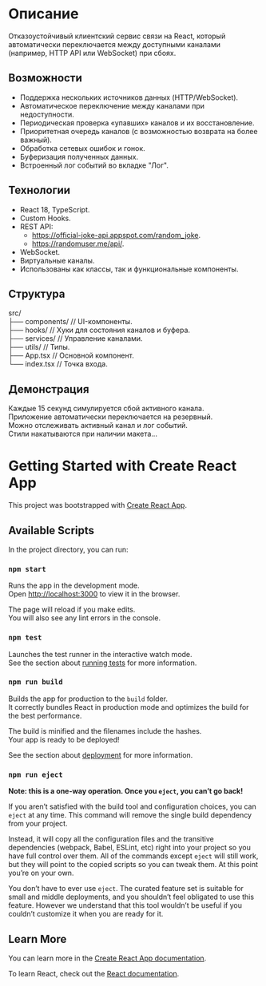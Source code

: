 # Описание

Отказоустойчивый клиентский сервис связи на React, который автоматически переключается между доступными каналами (например, HTTP API или WebSocket) при сбоях.

## Возможности

- Поддержка нескольких источников данных (HTTP/WebSocket).  
- Автоматическое переключение между каналами при недоступности.  
- Периодическая проверка «упавших» каналов и их восстановление.  
- Приоритетная очередь каналов (с возможностью возврата на более важный).  
- Обработка сетевых ошибок и гонок.  
- Буферизация полученных данных.  
- Встроенный лог событий во вкладке "Лог".  

## Технологии

- React 18, TypeScript.  
- Custom Hooks.  
- REST API:   
    - https://official-joke-api.appspot.com/random_joke.  
    - https://randomuser.me/api/.  
- WebSocket.  
- Виртуальные каналы.  
- Использованы как классы, так и функциональные компоненты.  

## Структура

src/  
├── components/ // UI-компоненты.  
├── hooks/ // Хуки для состояния каналов и буфера.  
├── services/ // Управление каналами.  
├── utils/ // Типы.  
├── App.tsx // Основной компонент.  
└── index.tsx // Точка входа.  


## Демонстрация

Каждые 15 секунд симулируется сбой активного канала.  
Приложение автоматически переключается на резервный.  
Можно отслеживать активный канал и лог событий.  
Стили накатываются при наличии макета...  


# Getting Started with Create React App

This project was bootstrapped with [Create React App](https://github.com/facebook/create-react-app).

## Available Scripts

In the project directory, you can run:

### `npm start`

Runs the app in the development mode.\
Open [http://localhost:3000](http://localhost:3000) to view it in the browser.

The page will reload if you make edits.\
You will also see any lint errors in the console.

### `npm test`

Launches the test runner in the interactive watch mode.\
See the section about [running tests](https://facebook.github.io/create-react-app/docs/running-tests) for more information.

### `npm run build`

Builds the app for production to the `build` folder.\
It correctly bundles React in production mode and optimizes the build for the best performance.

The build is minified and the filenames include the hashes.\
Your app is ready to be deployed!

See the section about [deployment](https://facebook.github.io/create-react-app/docs/deployment) for more information.

### `npm run eject`

**Note: this is a one-way operation. Once you `eject`, you can’t go back!**

If you aren’t satisfied with the build tool and configuration choices, you can `eject` at any time. This command will remove the single build dependency from your project.

Instead, it will copy all the configuration files and the transitive dependencies (webpack, Babel, ESLint, etc) right into your project so you have full control over them. All of the commands except `eject` will still work, but they will point to the copied scripts so you can tweak them. At this point you’re on your own.

You don’t have to ever use `eject`. The curated feature set is suitable for small and middle deployments, and you shouldn’t feel obligated to use this feature. However we understand that this tool wouldn’t be useful if you couldn’t customize it when you are ready for it.

## Learn More

You can learn more in the [Create React App documentation](https://facebook.github.io/create-react-app/docs/getting-started).

To learn React, check out the [React documentation](https://reactjs.org/).
